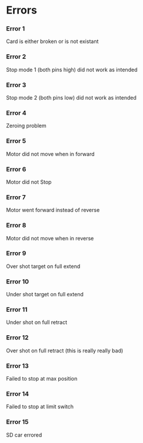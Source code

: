 # Errors

### Error 1

Card is either broken or is not existant

### Error 2

Stop mode 1 (both pins high) did not work as intended

### Error 3

Stop mode 2 (both pins low) did not work as intended

### Error 4

Zeroing problem

### Error 5

Motor did not move when in forward

### Error 6

Motor did not Stop

### Error 7

Motor went forward instead of reverse

### Error 8

Motor did not move when in reverse

### Error 9

Over shot target on full extend

### Error 10

Under shot target on full extend

### Error 11

Under shot on full retract

### Error 12

Over shot on full retract (this is really really bad)

### Error 13

Failed to stop at max position

### Error 14

Failed to stop at limit switch

### Error 15

SD car errored
